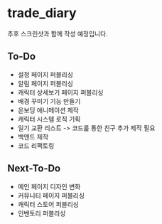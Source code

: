 # trade_diary

추후 스크린샷과 함께 작성 예정입니다.

## To-Do

- 설정 페이지 퍼블리싱
- 알림 페이지 퍼블리싱
- 캐릭터 상세보기 페이지 퍼블리싱
- 배경 꾸미기 기능 만들기
- 온보딩 애니메이션 제작
- 캐릭터 시스템 로직 기획
- 일기 교환 리스트 -> 코드릁 통한 친구 추가 제작 필요
- 백엔드 제작
- 코드 리팩토링

## Next-To-Do

- 메인 페이지 디자인 변화
- 커뮤니티 페이지 퍼블리싱
- 캐릭터 스토어 퍼블리싱
- 인벤토리 퍼블리싱

